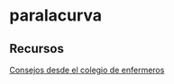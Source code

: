 # paralacurva

## Recursos

[Consejos desde el colegio de enfermeros](https://diarioenfermero.es/las-enfermeras-lanzan-los-consejos-sanitarios-para-el-aislamiento-domiciliario-por-covid-19/)
